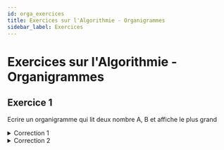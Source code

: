 ```yaml
---
id: orga_exercices
title: Exercices sur l'Algorithmie - Organigrammes
sidebar_label: Exercices
---
```


# Exercices sur l'Algorithmie - Organigrammes

## Exercice 1 

Ecrire un organigramme qui lit deux nombre A, B et affiche le plus
grand

<details>
	<summary>Correction 1</summary>

	![correction1](./assets/orga_exercice_1)
</details>

<details>
	<summary>Correction 2</summary>

	![correction2](./assets/orga_exercice_2)
</details>